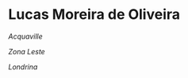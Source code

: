 <h1>Lucas Moreira de Oliveira</h1>

<p><em>Acquaville</em></p>
<p><em>Zona Leste</em></p>
<p><em>Londrina</em></p>

<p>
